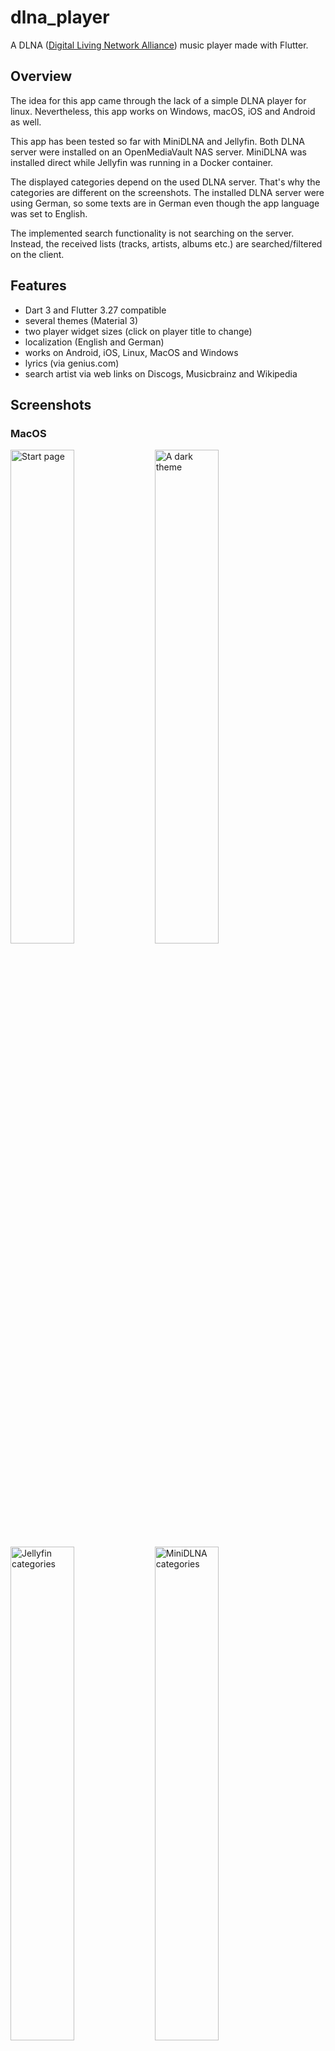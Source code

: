 # dlna_player

A DLNA ([Digital Living Network Alliance](https://en.wikipedia.org/wiki/Digital_Living_Network_Alliance)) music player made with Flutter.

## Overview

The idea for this app came through the lack of a simple DLNA player for linux. Nevertheless, 
this app works on Windows, macOS, iOS and Android as well.

This app has been tested so far with MiniDLNA and Jellyfin. Both DLNA server were installed 
on an OpenMediaVault NAS server. MiniDLNA was installed direct while Jellyfin was running in a
Docker container.

The displayed categories depend on the used DLNA server. That's why the categories are
different on the screenshots. The installed DLNA server were using German, so some texts are
in German even though the app language was set to English.

The implemented search functionality is not searching on the server. Instead, the
received lists (tracks, artists, albums etc.) are searched/filtered on the client.

## Features

- Dart 3 and Flutter 3.27 compatible
- several themes (Material 3)
- two player widget sizes (click on player title to change)
- localization (English and German)
- works on Android, iOS, Linux, MacOS and Windows
- lyrics (via genius.com)
- search artist via web links on Discogs, Musicbrainz and Wikipedia 

## Screenshots
### MacOS

<p float="left">
    <img src="./screenshots/macos_1.png" title="Start page" width="45%" alt="Start page">
    <img src="./screenshots/macos_a_dark_theme.png" title="A dark theme" width="45%" alt="A dark theme">
    <img src="./screenshots/macos_jellyfin.png" title="Jellyfin categories" width="45%" alt="Jellyfin categories">
    <img src="./screenshots/macos_minidlna.png" title="MiniDLNA categories" width="45%" alt="MiniDLNA categories">
    <img src="./screenshots/macos_search_track.png" title="Search track" width="45%" alt="Search track">
    <img src="./screenshots/macos_filtered_tracks.png" title="Filtered tracks" width="45%" alt="Filtered tracks">
    <img src="./screenshots/macos_lyrics.png" title="Lyrics" width="45%" alt="Lyrics">
    <img src="./screenshots/macos_filtered_albums.png" title="Filtered albums" width="45%" alt="Filtered albums">
    <img src="./screenshots/macos_minimal_player.png" title="Minimal player" width="45%" alt="Minimal player">
</p>

### Android

<p float="left">
    <img src="./screenshots/android_1.png" title="Start page" width="30%" alt="Start page">
    <img src="./screenshots/android_a_dark_theme.png" title="Start page" width="30%" alt="Start page">
    <img src="./screenshots/android_jellyfin.png" title="Jellyfin categories" width="30%" alt="Jellyfin categories">
</p>

<p float="left">
    <img src="./screenshots/android_minidlna.png" title="MiniDLNA categories" width="30%" alt="MiniDLNA categories">
    <img src="./screenshots/android_search_track.png" title="Search track" width="30%" alt="Search track">
    <img src="./screenshots/android_filtered_tracks.png" title="Filtered tracks" width="30%" alt="Filtered tracks">
</p>

<p float="left">
    <img src="./screenshots/android_lyrics.png" title="Lyrics" width="30%" alt="Lyrics">
    <img src="./screenshots/android_filtered_artists.png" title="Filtered artists" width="30%" alt="Filtered artists">
</p>

## Acknowledgements
This project would be impossible without the following packages:

[upnp2](https://pub.dev/packages/upnp2) and [audioplayers](https://pub.dev/packages/audioplayers) do the heavy lifting
of handling the UPNP protocol and playing audio files. The handling of the media keys is done
by [hid_listener](https://github.com/localcc/hid_listener).

## Tips and tricks
### Update logo etc.

When the logo has been changed, run the following command

    > flutter pub run icons_launcher:create

to recreate all logo images for all platforms.

### Localization

The app uses the `Intl` package to maintain different localizations. Run the following command, if you change
the content of the `./lib/i18n/*.arb` files:

    > flutter gen-l10n

This will update the files in `lib/src/generated/i18n/`.

> **Info**
>
> This command is also necessary when the app is built for the first time.
 
### Genius lyrics
The access of the genius api at api.genius.com needs a token. Therefore, you have to supply
this token in the settings dialog that's available via the 3 dot menu in the upper right corner.

## Build Linux Flatpak
### General
We need a special Docker image for building the app and the flatpak version of it. It's best to use the oldest
supported Linux OS for this task, to get the widest OS support for our flatpak app. I'm using the LTS version
Ubuntu 20.04. The [Dockerfile](./flatpak/Dockerfile) takes this as the base image and installs then all the needed dependencies
to be able to compile the source code for Linux. In additon, the flatpak utilities are also installed. It's also
important to install all the dependencies that the Linux version of the used Flutter packages needs. You find
this information typically on pub.dev at the Linux version of the used package.

The build time for this image is approx. 10 minutes on my machine and the resulting image size is around 12GB.

### Image for Flutter and Flatpak
Build the image:

    cd flatpak
    docker build --platform linux/amd64 -t flutterpack:1.0.0 . 

### Build and pack
Execute the following command in the project root folder to compile the Flutter source code and to generate
a flatpak version of it (`de.luedtke.shoppinglist.flatpak`):

    docker run --rm --privileged --platform linux/amd64 -u builder -v "$PWD":/home/builder/app \
        -w /home/builder/app/flatpak flutterpack:1.0.0 "./build-flutter-app.sh"

### Local install
To run the flatpak app, you need to have the following runtime installed on your local machine:

    flatpak install org.freedesktop.Platform/x86_64/23.08

Now install the app locally:

    cd flatpak
    flatpak install --user de.luedtke.dlna_player.flatpak

If you want to remove it:

    flatpak remove de.luedtke.dlna_player
